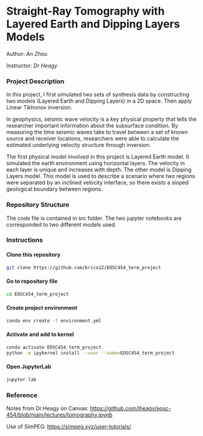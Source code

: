 #  Straight-Ray Tomography with Layered Earth and Dipping Layers Models
Author: _An Zhou_

Instructor: _Dr Heagy_
### Project Description
In this project, I first simulated two sets of synthesis data by constructing two models (Layered Earth and Dipping Layers) in a 2D space. Then apply Linear Tikhonov inversion. 

In geophysics, seismic wave velocity is a key physical property that tells the researcher important information about the subsurface condition. By measuring the time seismic waves take to travel between a set of known source and receiver locations, researchers were able to calculate the estimated underlying velocity structure through inversion.

The first physical model involved in this project is Layered Earth model. It simulated the earth environment using horizontal layers. The velocity in each layer is unique and increases with depth. The other model is Dipping Layers model. This model is used to describe a scenario where two regions were separated by an inclined velocity interface, so there exists a sloped geological boundary between regions. 



### Repository Structure
The code file is contained in src folder. The two jupyter notebooks are corresponded to two different models used.

### Instructions

#### Clone this repository
```bash
git clone https://github.com/brico12/EOSC454_term_project
```

#### Go to repository file 
```bash
cd EOSC454_term_project
```

#### Create project environment
```bash
conda env create -f environment.yml
```

#### Activate and add to kernel
```bash
conda activate EOSC454_term_project
python -m ipykernel install --user --name=EOSC454_term_project
```

#### Open JupyterLab
```bash
jupyter lab
```

### Reference
Notes from Dr.Heagy on Canvas:
https://github.com/lheagy/eosc-454/blob/main/lectures/tomography.ipynb

Use of SimPEG:
https://simpeg.xyz/user-tutorials/

